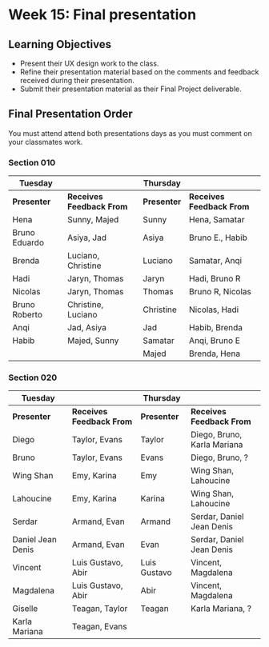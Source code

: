 # Week 15: Final presentation

## Learning Objectives

- Present their UX design work to the class.
- Refine their presentation material based on the comments and feedback received during their presentation.
- Submit their presentation material as their Final Project deliverable.

## Final Presentation Order

You must attend attend both presentations days as you must comment on your classmates work.

### Section 010

| Tuesday       |                            | Thursday      |                            |
| ------------- | -------------------------- | ------------- | -------------------------- |
| **Presenter** | **Receives Feedback From** | **Presenter** | **Receives Feedback From** |
| Hena          | Sunny, Majed               | Sunny         | Hena, Samatar              |
| Bruno Eduardo | Asiya, Jad                 | Asiya         | Bruno E., Habib            |
| Brenda        | Luciano, Christine         | Luciano       | Samatar, Anqi              |
| Hadi          | Jaryn, Thomas              | Jaryn         | Hadi, Bruno R              |
| Nicolas       | Jaryn, Thomas              | Thomas        | Bruno R, Nicolas           |
| Bruno Roberto | Christine, Luciano         | Christine     | Nicolas, Hadi              |
| Anqi          | Jad, Asiya                 | Jad           | Habib, Brenda              |
| Habib         | Majed, Sunny               | Samatar       | Anqi, Bruno E              |
|               |                            | Majed         | Brenda, Hena               |

### Section 020

| Tuesday           |                            | Thursday      |                             |
| ----------------- | -------------------------- | ------------- | --------------------------- |
| **Presenter**     | **Receives Feedback From** | **Presenter** | **Receives Feedback From**  |
| Diego             | Taylor, Evans              | Taylor        | Diego, Bruno, Karla Mariana |
| Bruno             | Taylor, Evans              | Evans         | Diego, Bruno, ?             |
| Wing Shan         | Emy, Karina                | Emy           | Wing Shan, Lahoucine        |
| Lahoucine         | Emy, Karina                | Karina        | Wing Shan, Lahoucine        |
| Serdar            | Armand, Evan               | Armand        | Serdar, Daniel Jean Denis   |
| Daniel Jean Denis | Armand, Evan               | Evan          | Serdar, Daniel Jean Denis   |
| Vincent           | Luis Gustavo, Abir         | Luis Gustavo  | Vincent, Magdalena          |
| Magdalena         | Luis Gustavo, Abir         | Abir          | Vincent, Magdalena          |
| Giselle           | Teagan, Taylor             | Teagan        | Karla Mariana, ?            |
| Karla Mariana     | Teagan, Evans              |               |                             |

